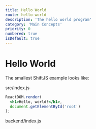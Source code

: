 ```yaml
---
title: Hello World
route: hello-world
description: 'The hello world program'
category: 'Main Concepts'
priority: 0
numbered: true
isDefault: true
---
```


# Hello World

The smallest ShiftJS example looks like:

src/index.js

```jsx
ReactDOM.render(
  <h1>Hello, world!</h1>,
  document.getElementById('root')
);
```

backend/index.js
```javascript

```
